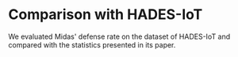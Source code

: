 # Comparison with HADES-IoT

We evaluated Midas' defense rate on the dataset of HADES-IoT and compared with the statistics presented in its paper.